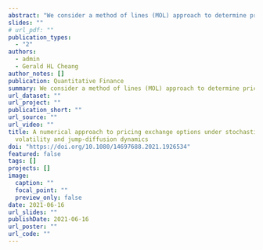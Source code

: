 ```yaml
---
abstract: "We consider a method of lines (MOL) approach to determine prices of European and American exchange options when underlying asset prices are modeled with stochastic volatility and jump-diffusion dynamics. As with any other numerical scheme for partial differential equations (PDEs), the MOL becomes increasingly complex when higher dimensions are involved, so we first simplify the problem by transforming the exchange option into a call option written on the ratio of the yield processes of the two assets. This is achieved by taking the second asset yield process as the numéraire. Under the equivalent martingale measure induced by this change of numéraire, we derive the exchange option pricing integro-partial differential equations (IPDEs) and investigate the early exercise boundary of the American exchange option. We then discuss a numerical solution of the IPDEs using the MOL, its implementation using computing software and possible alternative boundary conditions at the far limits of the computational domain. Our analytical and numerical investigation shows that the near-maturity behavior of the early exercise boundary of the American exchange option is significantly influenced by the dividend yields and the presence of jumps in the underlying asset prices. Furthermore, with the numerical results generated by the MOL, we are able to show that key jump and stochastic volatility parameters significantly affect the early exercise boundary and exchange option prices. Our numerical analysis also verifies that the MOL performs more efficiently, than other finite difference methods or simulation approaches for American options, since the MOL integrates the computation of option prices, greeks and the early exercise boundary, and does so with the least error."
slides: ""
# url_pdf: ""
publication_types:
  - "2"
authors:
  - admin
  - Gerald HL Cheang
author_notes: []
publication: Quantitative Finance
summary: We consider a method of lines (MOL) approach to determine prices of European and American exchange options when underlying asset prices are modeled with stochastic volatility and jump-diffusion dynamics.
url_dataset: ""
url_project: ""
publication_short: ""
url_source: ""
url_video: ""
title: A numerical approach to pricing exchange options under stochastic
  volatility and jump-diffusion dynamics
doi: "https://doi.org/10.1080/14697688.2021.1926534"
featured: false
tags: []
projects: []
image:
  caption: ""
  focal_point: ""
  preview_only: false
date: 2021-06-16
url_slides: ""
publishDate: 2021-06-16
url_poster: ""
url_code: ""
---
```

